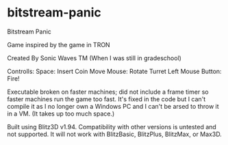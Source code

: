 # bitstream-panic
Bitstream Panic

Game inspired by the game in TRON

Created By Sonic Waves TM (When I was still in gradeschool)


Controlls: Space: Insert Coin Move Mouse: Rotate Turret Left Mouse Button: Fire!


Executable broken on faster machines; did not include a frame timer so faster machines run the game too fast. It's fixed in the code but I can't compile it as I no longer own a Windows PC and I can't be arsed to throw it in a VM. (It takes up too much space.)

Built using Blitz3D v1.94. Compatibility with other versions is untested and not supported. It will not work with BlitzBasic, BlitzPlus, BlitzMax, or Max3D.
